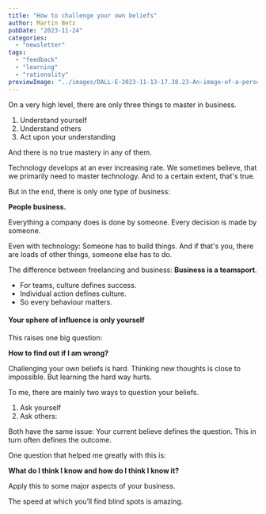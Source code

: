 ```yaml
---
title: "How to challenge your own beliefs"
author: Martin Betz
pubDate: "2023-11-24"
categories:
  - "newsletter"
tags:
  - "feedback"
  - "learning"
  - "rationality"
previewImage: "../images/DALL·E-2023-11-13-17.38.23-An-image-of-a-person-reengineering-her-own-brain-with-an-emphasis-on-creativity-and-introspection.-The-dominant-colors-in-the-scene-are-blue-and-mint.png"
---
```


On a very high level, there are only three things to master in business.

1. Understand yourself
2. Understand others
3. Act upon your understanding

And there is no true mastery in any of them.

Technology develops at an ever increasing rate. We sometimes believe, that we primarily need to master technology. And to a certain extent, that's true.

But in the end, there is only one type of business:

**People business.**

Everything a company does is done by someone.
Every decision is made by someone.

Even with technology: Someone has to build things. And if that's you, there are loads of other things, someone else has to do.

The difference between freelancing and business: **Business is a teamsport**.

- For teams, culture defines success.
- Individual action defines culture.
- So every behaviour matters.

#### Your sphere of influence is only yourself

This raises one big question:

**How to find out if I am wrong?**

Challenging your own beliefs is hard. Thinking new thoughts is close to impossible. But learning the hard way hurts.

To me, there are mainly two ways to question your beliefs.

1. Ask yourself
2. Ask others:

Both have the same issue: Your current believe defines the question. This in turn often defines the outcome.

One question that helped me greatly with this is:

**What do I think I know and how do I think I know it?**

Apply this to some major aspects of your business.

The speed at which you’ll find blind spots is amazing.
